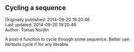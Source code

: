 ## Cycling a sequence  
Originally published: 2014-09-20 19:20:46  
Last updated: 2014-09-20 19:20:46  
Author: Tomas Nordin  
  
A post-it function to cycle through some sequence. Better use itertools.cycle if for any iterable.
